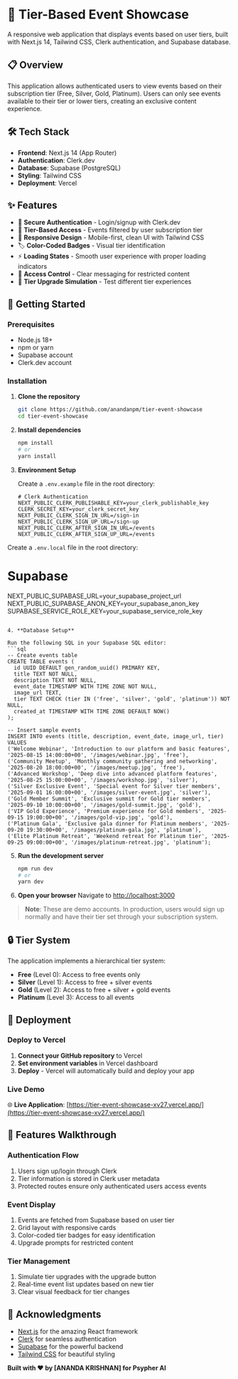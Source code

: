 # 🚀 Tier-Based Event Showcase

A responsive web application that displays events based on user tiers, built with Next.js 14, Tailwind CSS, Clerk authentication, and Supabase database.

## 📋 Overview

This application allows authenticated users to view events based on their subscription tier (Free, Silver, Gold, Platinum). Users can only see events available to their tier or lower tiers, creating an exclusive content experience.

## 🛠️ Tech Stack

- **Frontend**: Next.js 14 (App Router)
- **Authentication**: Clerk.dev
- **Database**: Supabase (PostgreSQL)
- **Styling**: Tailwind CSS
- **Deployment**: Vercel

## ✨ Features

- 🔐 **Secure Authentication** - Login/signup with Clerk.dev
- 🎫 **Tier-Based Access** - Events filtered by user subscription tier
- 📱 **Responsive Design** - Mobile-first, clean UI with Tailwind CSS
- 🏷️ **Color-Coded Badges** - Visual tier identification
- ⚡ **Loading States** - Smooth user experience with proper loading indicators
- 🚫 **Access Control** - Clear messaging for restricted content
- 🔄 **Tier Upgrade Simulation** - Test different tier experiences

## 🚀 Getting Started

### Prerequisites

- Node.js 18+ 
- npm or yarn
- Supabase account
- Clerk.dev account

### Installation

1. **Clone the repository**
   ```bash
   git clone https://github.com/anandanpm/tier-event-showcase
   cd tier-event-showcase
   ```

2. **Install dependencies**
   ```bash
   npm install
   # or
   yarn install
   ```

3. **Environment Setup**
   
   Create a `.env.example` file in the root directory:
   ```env
   # Clerk Authentication
   NEXT_PUBLIC_CLERK_PUBLISHABLE_KEY=your_clerk_publishable_key
   CLERK_SECRET_KEY=your_clerk_secret_key
   NEXT_PUBLIC_CLERK_SIGN_IN_URL=/sign-in
   NEXT_PUBLIC_CLERK_SIGN_UP_URL=/sign-up
   NEXT_PUBLIC_CLERK_AFTER_SIGN_IN_URL=/events
   NEXT_PUBLIC_CLERK_AFTER_SIGN_UP_URL=/events

Create a `.env.local` file in the root directory:
   # Supabase
   NEXT_PUBLIC_SUPABASE_URL=your_supabase_project_url
   NEXT_PUBLIC_SUPABASE_ANON_KEY=your_supabase_anon_key
   SUPABASE_SERVICE_ROLE_KEY=your_supabase_service_role_key
   ```

4. **Database Setup**
   
   Run the following SQL in your Supabase SQL editor:
   ```sql
   -- Create events table
   CREATE TABLE events (
     id UUID DEFAULT gen_random_uuid() PRIMARY KEY,
     title TEXT NOT NULL,
     description TEXT NOT NULL,
     event_date TIMESTAMP WITH TIME ZONE NOT NULL,
     image_url TEXT,
     tier TEXT CHECK (tier IN ('free', 'silver', 'gold', 'platinum')) NOT NULL,
     created_at TIMESTAMP WITH TIME ZONE DEFAULT NOW()
   );

   -- Insert sample events
   INSERT INTO events (title, description, event_date, image_url, tier) VALUES
   ('Welcome Webinar', 'Introduction to our platform and basic features', '2025-08-15 14:00:00+00', '/images/webinar.jpg', 'free'),
   ('Community Meetup', 'Monthly community gathering and networking', '2025-08-20 18:00:00+00', '/images/meetup.jpg', 'free'),
   ('Advanced Workshop', 'Deep dive into advanced platform features', '2025-08-25 15:00:00+00', '/images/workshop.jpg', 'silver'),
   ('Silver Exclusive Event', 'Special event for Silver tier members', '2025-09-01 16:00:00+00', '/images/silver-event.jpg', 'silver'),
   ('Gold Member Summit', 'Exclusive summit for Gold tier members', '2025-09-10 10:00:00+00', '/images/gold-summit.jpg', 'gold'),
   ('VIP Gold Experience', 'Premium experience for Gold members', '2025-09-15 19:00:00+00', '/images/gold-vip.jpg', 'gold'),
   ('Platinum Gala', 'Exclusive gala dinner for Platinum members', '2025-09-20 19:30:00+00', '/images/platinum-gala.jpg', 'platinum'),
   ('Elite Platinum Retreat', 'Weekend retreat for Platinum tier', '2025-09-25 09:00:00+00', '/images/platinum-retreat.jpg', 'platinum');
   ```

5. **Run the development server**
   ```bash
   npm run dev
   # or
   yarn dev
   ```

6. **Open your browser**
   Navigate to [http://localhost:3000](http://localhost:3000)

> **Note**: These are demo accounts. In production, users would sign up normally and have their tier set through your subscription system.

## 🔒 Tier System

The application implements a hierarchical tier system:

- **Free** (Level 0): Access to free events only
- **Silver** (Level 1): Access to free + silver events
- **Gold** (Level 2): Access to free + silver + gold events  
- **Platinum** (Level 3): Access to all events

## 🚀 Deployment

### Deploy to Vercel

1. **Connect your GitHub repository** to Vercel
2. **Set environment variables** in Vercel dashboard
3. **Deploy** - Vercel will automatically build and deploy your app

### Live Demo

🌐 **Live Application**: [https://tier-event-showcase-xv27.vercel.app/](https://tier-event-showcase-xv27.vercel.app/)

## 📱 Features Walkthrough

### Authentication Flow
1. Users sign up/login through Clerk
2. Tier information is stored in Clerk user metadata
3. Protected routes ensure only authenticated users access events

### Event Display
1. Events are fetched from Supabase based on user tier
2. Grid layout with responsive cards
3. Color-coded tier badges for easy identification
4. Upgrade prompts for restricted content

### Tier Management
1. Simulate tier upgrades with the upgrade button
2. Real-time event list updates based on new tier
3. Clear visual feedback for tier changes

## 🙏 Acknowledgments

- [Next.js](https://nextjs.org/) for the amazing React framework
- [Clerk](https://clerk.dev/) for seamless authentication
- [Supabase](https://supabase.com/) for the powerful backend
- [Tailwind CSS](https://tailwindcss.com/) for beautiful styling



**Built with ❤️ by [ANANDA KRISHNAN] for Psypher AI**
